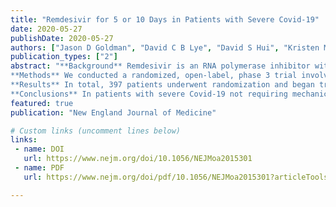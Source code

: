 ```yaml
---
title: "Remdesivir for 5 or 10 Days in Patients with Severe Covid-19"
date: 2020-05-27
publishDate: 2020-05-27
authors: ["Jason D Goldman", "David C B Lye", "David S Hui", "Kristen M Marks", "Raffaele Bruno", "Rocio Montejano", "Christoph D Spinner", "Massimo Galli", "Mi-Young Ahn", "Ronald G Nahass", "Yao-Shen Chen", "Devi SenGupta", "Robert H Hyland", "Anu O Osinusi", "Huyen Cao", "Christiana Blair", "Xuelian Wei", "Anuj Gaggar", "Diana M Brainard", "William J Towner", "Jose Muñoz", "Kathleen M Mullane", "Francisco M Marty", "Karen T Tashima", "George Diaz", "Aruna Subramanian", "**GS-US-540-5773 Investigators**"]
publication_types: ["2"]
abstract: "**Background** Remdesivir is an RNA polymerase inhibitor with potent antiviral activity in vitro and efficacy in animal models of coronavirus disease 2019 (Covid-19).
**Methods** We conducted a randomized, open-label, phase 3 trial involving hospitalized patients with confirmed SARS-CoV-2 infection, oxygen saturation of 94% or less while they were breathing ambient air, and radiologic evidence of pneumonia. Patients were randomly assigned in a 1:1 ratio to receive intravenous remdesivir for either 5 days or 10 days. All patients received 200 mg of remdesivir on day 1 and 100 mg once daily on subsequent days. The primary end point was clinical status on day 14, assessed on a 7-point ordinal scale.
**Results** In total, 397 patients underwent randomization and began treatment (200 patients for 5 days and 197 for 10 days). The median duration of treatment was 5 days (interquartile range, 5 to 5) in the 5-day group and 9 days (interquartile range, 5 to 10) in the 10-day group. At baseline, patients randomly assigned to the 10-day group had significantly worse clinical status than those assigned to the 5-day group (P = 0.02). By day 14, a clinical improvement of 2 points or more on the ordinal scale occurred in 64% of patients in the 5-day group and in 54% in the 10-day group. After adjustment for baseline clinical status, patients in the 10-day group had a distribution in clinical status at day 14 that was similar to that among patients in the 5-day group (P = 0.14). The most common adverse events were nausea (9% of patients), worsening respiratory failure (8%), elevated alanine aminotransferase level (7%), and constipation (7%).
**Conclusions** In patients with severe Covid-19 not requiring mechanical ventilation, our trial did not show a significant difference between a 5-day course and a 10-day course of remdesivir. With no placebo control, however, the magnitude of benefit cannot be determined. (Funded by Gilead Sciences; GS-US-540-5773 ClinicalTrials.gov number, NCT04292899.)."
featured: true
publication: "New England Journal of Medicine"

# Custom links (uncomment lines below)
links:
 - name: DOI
   url: https://www.nejm.org/doi/10.1056/NEJMoa2015301
 - name: PDF
   url: https://www.nejm.org/doi/pdf/10.1056/NEJMoa2015301?articleTools=true

---
```

